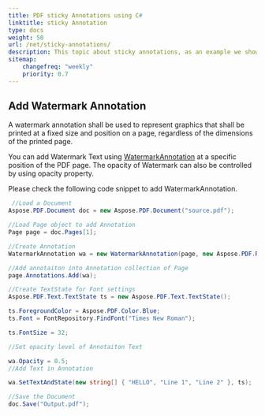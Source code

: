 ```yaml
---
title: PDF sticky Annotations using C#
linktitle: sticky Annotation
type: docs
weight: 50
url: /net/sticky-annotations/
description: This topic about sticky annotations, as an example we shows the Watermark Annotation in the text. 
sitemap:
    changefreq: "weekly"
    priority: 0.7
---
```


## Add Watermark Annotation

A watermark annotation shall be used to represent graphics that shall be printed at a fixed size and position on a page, regardless of the dimensions of the printed page.

You can add Watermark Text using [WatermarkAnnotation](https://apireference.aspose.com/pdf/net/aspose.pdf.annotations/watermarkannotation) at a specific position of the PDF page. The opacity of Watermark can also be controlled by using opacity property.

Please check the following code snippet to add WatermarkAnnotation.

```csharp
 //Load a Document
Aspose.PDF.Document doc = new Aspose.PDF.Document("source.pdf");

//Load Page object to add Annotation
Page page = doc.Pages[1];

//Create Annotation
WatermarkAnnotation wa = new WatermarkAnnotation(page, new Aspose.PDF.Rectangle(100, 500, 400, 600));

//Add annotaiton into Annotation collection of Page
page.Annotations.Add(wa);

//Create TextState for Font settings
Aspose.PDF.Text.TextState ts = new Aspose.PDF.Text.TextState();

ts.ForegroundColor = Aspose.PDF.Color.Blue;
ts.Font = FontRepository.FindFont("Times New Roman");

ts.FontSize = 32;

//Set opacity level of Annotaiton Text

wa.Opacity = 0.5;
//Add Text in Annotation

wa.SetTextAndState(new string[] { "HELLO", "Line 1", "Line 2" }, ts);

//Save the Document
doc.Save("Output.pdf");
```
